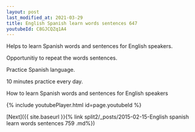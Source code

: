 ```yaml
---
layout: post
last_modified_at: 2021-03-29
title: English Spanish learn words sentences 647 
youtubeId: C8GJCQZq1A4
---
```

 
 
Helps to learn Spanish words and sentences for English speakers.

Opportunitiy to repeat the words sentences. 

Practice Spanish language. 
 
10 minutes practice every day. 
 
How to learn Spanish words and sentences for English speakers 
 
{% include youtubePlayer.html id=page.youtubeId %}
 
 
[Next]({{ site.baseurl }}{% link  split2/_posts/2015-02-15-English spanish learn words sentences 759 .md%})
 
